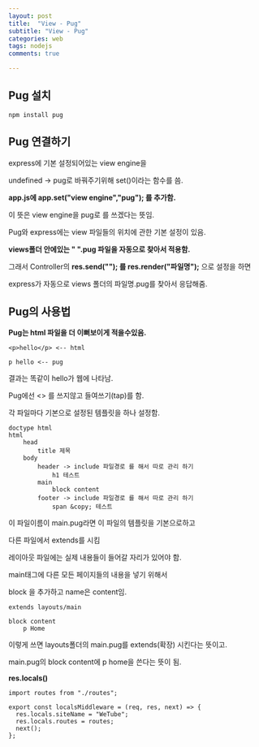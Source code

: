 ```yaml
---
layout: post
title:  "View - Pug"
subtitle: "View - Pug"
categories: web
tags: nodejs
comments: true

---
```


Pug 설치
---
```
npm install pug
```

Pug 연결하기
---
express에 기본 설정되어있는 view engine을

undefined -> pug로 바꿔주기위해 set()이라는 함수를 씀.

**app.js에  app.set("view engine","pug"); 를 추가함.**

이 뜻은 view engine을 pug로 를 쓰겠다는 뜻임.

Pug와 express에는 view 파일들의 위치에 관한 기본 설정이 있음.

**views폴더 안에있는 " ".pug 파일을 자동으로 찾아서 적용함.**

그래서 Controller의 **res.send(""); 를 res.render("파일명");** 으로 설정을 하면

express가 자동으로 views 폴더의 파일명.pug를 찾아서 응답해줌.

Pug의 사용법
---
**Pug는 html 파일을 더 이뻐보이게 적을수있음.**
```
<p>hello</p> <-- html

p hello <-- pug
```
결과는 똑같이 hello가 웹에 나타남.

Pug에선 <> 를 쓰지않고 들여쓰기(tap)를 함.

각 파일마다 기본으로 설정된 템플릿을 하나 설정함.

```
doctype html
html
    head
        title 제목
    body
        header -> include 파일경로 를 해서 따로 관리 하기
            h1 테스트
        main
            block content
        footer -> include 파일경로 를 해서 따로 관리 하기
            span &copy; 테스트
```

이 파일이름이 main.pug라면 이 파일의 템플릿을 기본으로하고 

다른 파일에서 extends를 시킴

레이아웃 파일에는 실제 내용들이 들어갈 자리가 있어야 함.

main태그에 다른 모든 페이지들의 내용을 넣기 위해서

block 을 추가하고 name은 content임.


```
extends layouts/main

block content
    p Home
```

이렇게 쓰면 layouts폴더의 main.pug를 extends(확장) 시킨다는 뜻이고.

main.pug의 block content에 p home을 쓴다는 뜻이 됨.

**res.locals()**
```
import routes from "./routes";

export const localsMiddleware = (req, res, next) => {
  res.locals.siteName = "WeTube";
  res.locals.routes = routes;
  next();
};
```